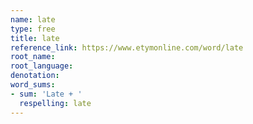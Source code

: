 ```yaml
---
name: late
type: free
title: late
reference_link: https://www.etymonline.com/word/late
root_name: 
root_language: 
denotation: 
word_sums:
- sum: 'Late + '
  respelling: late
---
```

